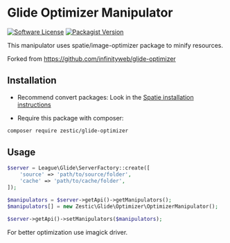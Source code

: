 # Glide Optimizer Manipulator

[![Software License](https://img.shields.io/badge/license-MIT-brightgreen.svg?style=flat-square)](LICENSE)
[![Packagist Version](https://img.shields.io/packagist/v/zestic/glide-optimizer.svg?style=flat-square)](https://packagist.org/packages/zestic/glide-optimizer)

This manipulator uses spatie/image-optimizer package to minify resources.

Forked from https://github.com/infinityweb/glide-optimizer

## Installation

- Recommend convert packages:
Look in the [Spatie installation instructions](https://github.com/spatie/image-optimizer?tab=readme-ov-file#installation)

- Require this package with composer:
```bash
composer require zestic/glide-optimizer
```

## Usage

```php
$server = League\Glide\ServerFactory::create([
    'source' => 'path/to/source/folder',
    'cache' => 'path/to/cache/folder',
]);

$manipulators = $server->getApi()->getManipulators();
$manipulators[] = new Zestic\Glide\Optimizer\OptimizerManipulator();

$server->getApi()->setManipulators($manipulators);
```


For better optimization use imagick driver.
